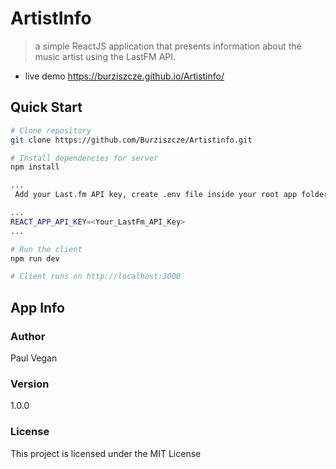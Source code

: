 # ArtistInfo

> a simple ReactJS application that presents information about the music artist using the LastFM API.

- live demo https://burziszcze.github.io/Artistinfo/

## Quick Start

```bash
# Clone repository
git clone https://github.com/Burziszcze/Artistinfo.git

# Install dependencies for server
npm install

...
 Add your Last.fm API key, create .env file inside your root app folder [Apply for a key](https://www.last.fm/api/account/create)

...
REACT_APP_API_KEY=<Your_LastFm_API_Key>
...

# Run the client
npm run dev

# Client runs on http://localhost:3000
```

## App Info

### Author

Paul Vegan

### Version

1.0.0

### License

This project is licensed under the MIT License
